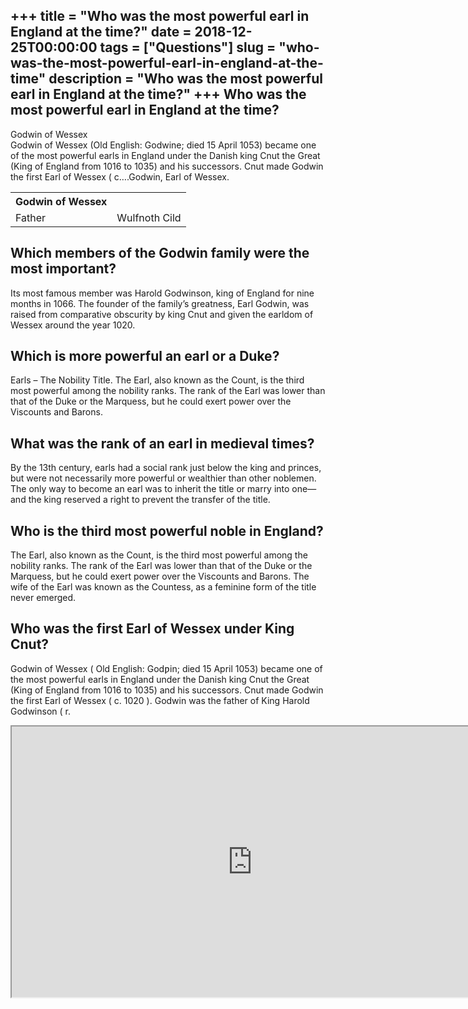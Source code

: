 +++
title = "Who was the most powerful earl in England at the time?"
date = 2018-12-25T00:00:00
tags = ["Questions"]
slug = "who-was-the-most-powerful-earl-in-england-at-the-time"
description = "Who was the most powerful earl in England at the time?"
+++
Who was the most powerful earl in England at the time?
------------------------------------------------------

Godwin of Wessex  
Godwin of Wessex (Old English: Godwine; died 15 April 1053) became one of the most powerful earls in England under the Danish king Cnut the Great (King of England from 1016 to 1035) and his successors. Cnut made Godwin the first Earl of Wessex ( c….Godwin, Earl of Wessex.

<table><tr><th>Godwin of Wessex</th></tr><tr><td>Father</td><td>Wulfnoth Cild</td></tr></table>

Which members of the Godwin family were the most important?
-----------------------------------------------------------

Its most famous member was Harold Godwinson, king of England for nine months in 1066. The founder of the family’s greatness, Earl Godwin, was raised from comparative obscurity by king Cnut and given the earldom of Wessex around the year 1020.

Which is more powerful an earl or a Duke?
-----------------------------------------

Earls – The Nobility Title. The Earl, also known as the Count, is the third most powerful among the nobility ranks. The rank of the Earl was lower than that of the Duke or the Marquess, but he could exert power over the Viscounts and Barons.

What was the rank of an earl in medieval times?
-----------------------------------------------

By the 13th century, earls had a social rank just below the king and princes, but were not necessarily more powerful or wealthier than other noblemen. The only way to become an earl was to inherit the title or marry into one—and the king reserved a right to prevent the transfer of the title.

Who is the third most powerful noble in England?
------------------------------------------------

The Earl, also known as the Count, is the third most powerful among the nobility ranks. The rank of the Earl was lower than that of the Duke or the Marquess, but he could exert power over the Viscounts and Barons. The wife of the Earl was known as the Countess, as a feminine form of the title never emerged.

Who was the first Earl of Wessex under King Cnut?
-------------------------------------------------

Godwin of Wessex ( Old English: Godƿin; died 15 April 1053) became one of the most powerful earls in England under the Danish king Cnut the Great (King of England from 1016 to 1035) and his successors. Cnut made Godwin the first Earl of Wessex ( c. 1020 ). Godwin was the father of King Harold Godwinson ( r.

<iframe allow="accelerometer; autoplay; clipboard-write; encrypted-media; gyroscope; picture-in-picture" allowfullscreen="" class="__youtube_prefs__  epyt-is-override  no-lazyload" data-no-lazy="1" data-origheight="433" data-origwidth="770" data-skipgform_ajax_framebjll="" height="433" id="_ytid_74720" loading="lazy" src="https://www.youtube.com/embed/412rjcZ44Rk?enablejsapi=1&autoplay=0&cc_load_policy=0&cc_lang_pref=&iv_load_policy=1&loop=0&modestbranding=0&rel=1&fs=1&playsinline=0&autohide=2&theme=dark&color=red&controls=1&" title="YouTube player" width="770"></iframe>